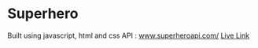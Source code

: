 # Superhero

Built using javascript, html and css
API : www.superheroapi.com/
[Live Link](https://benedict-arowo.github.io/Superhero/)
